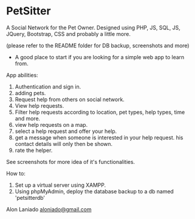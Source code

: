 # PetSitter
A Social Network for the Pet Owner. Designed using PHP, JS, SQL, JS, JQuery, Bootstrap, CSS and probably a little more.

(please refer to the README folder for DB backup, screenshots and more)


- A good place to start if you are looking for a simple web app to learn from.

App abilities:
1. Authentication and sign in.
2. adding pets.
3. Request help from others on social network.
4. View help requests.
5. Filter help requests according to location, pet types, help types, time and more.
6. view help requests on a map.
7. select a help request and offer your help.
8. get a message when someone is interested in your help request. his contact details will only then be shown.
9. rate the helper.


See screenshots for more idea of it's functionalities.

How to:
1. Set up a virtual server using XAMPP.
2. Using phpMyAdmin, deploy the database backup to a db named 'petsitterdb'



Alon Laniado
aloniado@gmail.com
